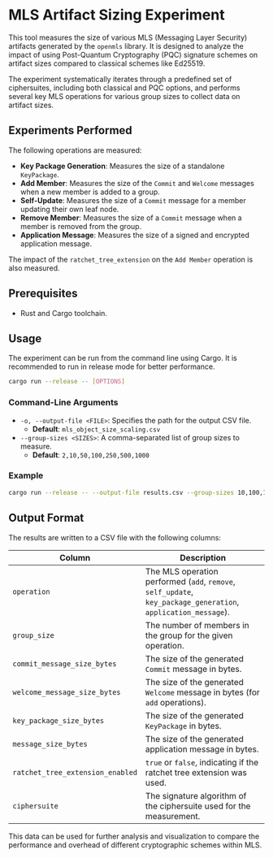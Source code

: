 # MLS Artifact Sizing Experiment

This tool measures the size of various MLS (Messaging Layer Security) artifacts generated by the `openmls` library. It is designed to analyze the impact of using Post-Quantum Cryptography (PQC) signature schemes on artifact sizes compared to classical schemes like Ed25519.

The experiment systematically iterates through a predefined set of ciphersuites, including both classical and PQC options, and performs several key MLS operations for various group sizes to collect data on artifact sizes.

## Experiments Performed

The following operations are measured:

- **Key Package Generation**: Measures the size of a standalone `KeyPackage`.
- **Add Member**: Measures the size of the `Commit` and `Welcome` messages when a new member is added to a group.
- **Self-Update**: Measures the size of a `Commit` message for a member updating their own leaf node.
- **Remove Member**: Measures the size of a `Commit` message when a member is removed from the group.
- **Application Message**: Measures the size of a signed and encrypted application message.

The impact of the `ratchet_tree_extension` on the `Add Member` operation is also measured.

## Prerequisites

- Rust and Cargo toolchain.

## Usage

The experiment can be run from the command line using Cargo. It is recommended to run in release mode for better performance.

```sh
cargo run --release -- [OPTIONS]
```

### Command-Line Arguments

- `-o, --output-file <FILE>`: Specifies the path for the output CSV file.
  - **Default**: `mls_object_size_scaling.csv`
- `--group-sizes <SIZES>`: A comma-separated list of group sizes to measure.
  - **Default**: `2,10,50,100,250,500,1000`

### Example

```sh
cargo run --release -- --output-file results.csv --group-sizes 10,100,1000
```

## Output Format

The results are written to a CSV file with the following columns:

| Column                           | Description                                                                                                    |
| -------------------------------- | -------------------------------------------------------------------------------------------------------------- |
| `operation`                      | The MLS operation performed (`add`, `remove`, `self_update`, `key_package_generation`, `application_message`). |
| `group_size`                     | The number of members in the group for the given operation.                                                    |
| `commit_message_size_bytes`      | The size of the generated `Commit` message in bytes.                                                           |
| `welcome_message_size_bytes`     | The size of the generated `Welcome` message in bytes (for `add` operations).                                   |
| `key_package_size_bytes`         | The size of the generated `KeyPackage` in bytes.                                                               |
| `message_size_bytes`             | The size of the generated application message in bytes.                                                        |
| `ratchet_tree_extension_enabled` | `true` or `false`, indicating if the ratchet tree extension was used.                                          |
| `ciphersuite`                    | The signature algorithm of the ciphersuite used for the measurement.                                           |

This data can be used for further analysis and visualization to compare the performance and overhead of different cryptographic schemes within MLS.

